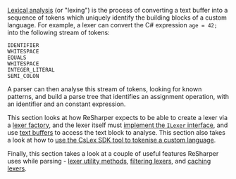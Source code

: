 [//]: # (title: Lexing)

[Lexical analysis](https://en.wikipedia.org/wiki/Lexical_analysis) (or "lexing") is the process of converting a text buffer into a sequence of tokens which uniquely identify the building blocks of a custom language. For example, a lexer can convert the C# expression `age = 42;` into the following stream of tokens:

```
IDENTIFIER
WHITESPACE
EQUALS
WHITESPACE
INTEGER_LITERAL
SEMI_COLON
```

A parser can then analyse this stream of tokens, looking for known patterns, and build a parse tree that identifies an assignment operation, with an identifier and an constant expression.

This section looks at how ReSharper expects to be able to create a lexer via a [lexer factory](LexerFactories.md), and the lexer itself must [implement the `ILexer` interface](ImplementingLexers.md), and use [text buffers](TextBuffers.md) to access the text block to analyse. This section also takes a look at how to [use the CsLex SDK tool to tokenise a custom language](CsLex.md).

Finally, this section takes a look at a couple of useful features ReSharper uses while parsing - [lexer utility methods](LexerUtil.md), [filtering lexers](FilteringLexers.md), and [caching lexers](CachingLexers.md).